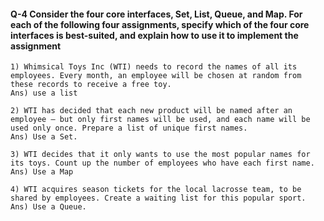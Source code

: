#### Q-4 Consider the four core interfaces, Set, List, Queue,  and Map. For each of the following four assignments, specify which of the four core interfaces is best-suited,  and explain how to use  it to implement the assignment
```
1) Whimsical Toys Inc (WTI) needs to record the names of all its employees. Every month, an employee will be chosen at random from these records to receive a free toy.
Ans) use a list 

2) WTI has decided that each new product will be named after an employee — but only first names will be used, and each name will be used only once. Prepare a list of unique first names.
Ans) Use a Set.

3) WTI decides that it only wants to use the most popular names for its toys. Count up the number of employees who have each first name.
Ans) Use a Map

4) WTI acquires season tickets for the local lacrosse team, to be shared by employees. Create a waiting list for this popular sport.
Ans) Use a Queue.
```
